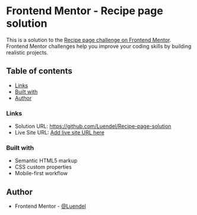 # Frontend Mentor - Recipe page solution

This is a solution to the [Recipe page challenge on Frontend Mentor](https://www.frontendmentor.io/challenges/recipe-page-KiTsR8QQKm). Frontend Mentor challenges help you improve your coding skills by building realistic projects. 

## Table of contents

- [Links](#links)
- [Built with](#built-with)
- [Author](#author)

### Links

- Solution URL: https://github.com/Luendel/Recipe-page-solution
- Live Site URL: [Add live site URL here](https://your-live-site-url.com)

### Built with

- Semantic HTML5 markup
- CSS custom properties
- Mobile-first workflow

## Author

- Frontend Mentor - [@Luendel](https://www.frontendmentor.io/profile/Luendel)
